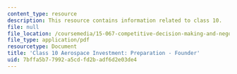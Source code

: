 ```yaml
---
content_type: resource
description: This resource contains information related to class 10.
file: null
file_location: /coursemedia/15-067-competitive-decision-making-and-negotiation-spring-2011/7bffa5b77992a5cdfd2badf6d2e03de4_MIT15_067S11_Cl10_Ae_I_PRF.pdf
file_type: application/pdf
resourcetype: Document
title: 'Class 10 Aerospace Investment: Preparation - Founder'
uid: 7bffa5b7-7992-a5cd-fd2b-adf6d2e03de4
---
```

